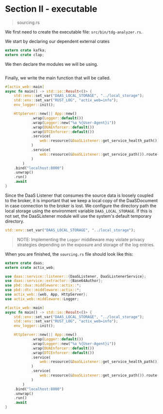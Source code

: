 # Section II - executable

> sourcing.rs

We first need to create the executable file: `src/bin/tdg-analyzer.rs`.

We start by declaring our dependent external crates

```rust
extern crate kafka;
extern crate clap;
```

We then declare the modules we will be using.

```rust

```

Finally, we write the main function that will be called.

```rust
#[actix_web::main]
async fn main() -> std::io::Result<()> {
    std::env::set_var("DAAS_LOCAL_STORAGE", "../local_storage");
    std::env::set_var("RUST_LOG", "actix_web=info");
    env_logger::init();

    HttpServer::new(|| App::new()        
            .wrap(Logger::default())
            .wrap(Logger::new("%a %{User-Agent}i"))
            .wrap(DUAEnforcer::default())
            .wrap(DTCEnforcer::default())
            .service(
                web::resource(&DaaSListener::get_service_health_path()).route(web::get().to(DaaSListener::health))
            )
            .service(
                web::resource(&DaaSListener::get_service_path()).route(web::post().to(DaaSListener::index::<Base64Author>))
            )
        )
    .bind("localhost:8000")
    .unwrap()
    .run()
    .await
}
```

Since the DaaS Listener that consumes the source data is loosely coupled to the broker, it is important that we keep a local copy of the DaaSDocument in case connection to the broker is lost. We configure the directory path the local storage using the environment variable `DAAS_LOCAL_STORAGE`. If this is not set, the DaaSListener module will use the system's default temporary directory.

```rust
std::env::set_var("DAAS_LOCAL_STORAGE", "../local_storage");
```

> NOTE: Implementing the `Logger` middleware may violate privacy strategies depending on the exposure and storage of the log entries.

When you are finished, the `sourcing.rs` file should look like this:

```rust
extern crate daas;
extern crate actix_web;

use daas::service::listener::{DaaSListener, DaaSListenerService};
use daas::service::extractor::{Base64Author};
use pbd::dua::middleware::actix::*;
use pbd::dtc::middleware::actix::*;
use actix_web::{web, App, HttpServer};
use actix_web::middleware::Logger;

#[actix_web::main]
async fn main() -> std::io::Result<()> {
    std::env::set_var("DAAS_LOCAL_STORAGE", "../local_storage");
    std::env::set_var("RUST_LOG", "actix_web=info");
    env_logger::init();

    HttpServer::new(|| App::new()        
            .wrap(Logger::default())
            .wrap(Logger::new("%a %{User-Agent}i"))
            .wrap(DUAEnforcer::default())
            .wrap(DTCEnforcer::default())
            .service(
                web::resource(&DaaSListener::get_service_health_path()).route(web::get().to(DaaSListener::health))
            )
            .service(
                web::resource(&DaaSListener::get_service_path()).route(web::post().to(DaaSListener::index::<Base64Author>))
            )
        )
    .bind("localhost:8000")
    .unwrap()
    .run()
    .await
}
```


